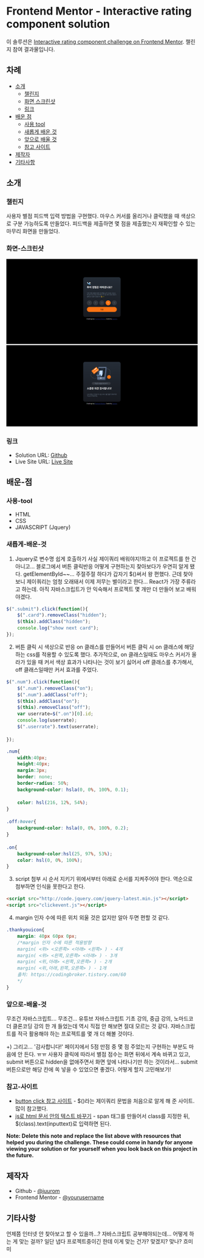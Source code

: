 # Frontend Mentor - Interactive rating component solution

이 솔루션은 [Interactive rating component challenge on Frontend Mentor](https://www.frontendmentor.io/challenges/interactive-rating-component-koxpeBUmI). 챌린지 참여 결과물입니다.

## 차례

- [소개](#소개)
  - [챌린지](#챌린지)
  - [화면 스크린샷](#화면-스크린샷)
  - [링크](#링크)
- [배운 점](#배운-점)
  - [사용 tool](#사용-tool)
  - [새롭게 배운 것](#새롭게-배운-것)
  - [앞으로 배울 것](#앞으로-배울-것)
  - [참고 사이트](#참고-사이트)
- [제작자](#제작자)
- [기타사항](#기타사항)

## 소개

### 챌린지

사용자 별점 피드백 입력 방법을 구현했다.
마우스 커서를 올리거나 클릭했을 때 색상으로 구분 가능하도록 만들었다.
피드백을 제출하면 몇 점을 제출했는지 재확인할 수 있는 마무리 화면을 만들었다.

### 화면-스크린샷

![](./ratings_screenshot.png)
![](./thankyou_screenshot.png)


### 링크

- Solution URL: [Github](https://github.com/juurom/Rating___frontendMentor)
- Live Site URL: [Live Site](이후추가)

## 배운-점

### 사용-tool

- HTML
- CSS
- JAVASCRIPT (Jquery)

### 새롭게-배운-것

1. Jquery로 변수명 쉽게 호출하기
사실 제이쿼리 배워야지!하고 이 프로젝트를 한 건 아니고... 블로그에서 버튼 클릭반응 어떻게 구현하는지 찾아보다가 우연히 알게 됐다.
getElementById~~... 주절주절 하다가 갑자기 $()써서 왕 편했다.
근데 찾아보니 제이쿼리는 엄청 오래돼서 이제 저무는 별이라고 한다...
React가 가장 주류라고 하는데. 아직 자바스크립트가 안 익숙해서 프로젝트 몇 개만 더 만들어 보고 배워야겠다.

```javascript
$(".submit").click(function(){
    $(".card").removeClass("hidden");
    $(this).addClass("hidden");
    console.log("show next card");
});
```

2. 버튼 클릭 시 색상으로 반응
on 클래스를 만들어서 버튼 클릭 시 on 클래스에 해당하는 css를 적용할 수 있도록 했다.
추가적으로, on 클래스일때도 마우스 커서가 올라가 있을 때 커서 색상 효과가 나타나는 것이 보기 싫어서
off 클래스를 추가해서, off 클래스일때만 커서 효과를 주었다.

```javascript
$(".num").click(function(){
    $(".num").removeClass("on");
    $(".num").addClass("off");
    $(this).addClass("on");
    $(this).removeClass("off");
    var userrate=$(".on")[0].id;
    console.log(userrate);
    $(".userrate").text(userrate);

});
```

```css
.num{
    width:40px;
    height:40px;
    margin:3px;
    border: none;
    border-radius: 50%;
    background-color: hsla(0, 0%, 100%, 0.1);

    color: hsl(216, 12%, 54%);
}

.off:hover{
    background-color: hsla(0, 0%, 100%, 0.2);
}

.on{
    background-color:hsl(25, 97%, 53%);
    color: hsl(0, 0%, 100%);
}
```

3. script 첨부 시 순서 지키기
위에서부터 아래로 순서를 지켜주어야 한다.
역순으로 첨부하면 인식을 못한다고 한다.
```html
<script src="http://code.jquery.com/jquery-latest.min.js"></script>
<script src="clickevent.js"></script>
```

4. margin 인자 수에 따른 위치
외울 것은 없지만 알아 두면 편할 것 같다.
```css
.thankyouicon{
    margin: 40px 60px 0px;
    /*margin 인자 수에 따른 적용방향
    margin( <위> <오른쪽> <아래> <왼쪽> ) - 4개
    margin( <위> <왼쪽,오른쪽> <아래> ) - 3개
    margin( <위,아래> <왼쪽,오른쪽> ) - 2개
    margin( <위,아래,왼쪽,오른쪽> ) - 1개
    출처: https://codingbroker.tistory.com/60
    */
}
```

### 앞으로-배울-것

무조건 자바스크립트... 무조건...
유튜브 자바스크립트 기초 강의, 중급 강의, 노마드코더 클론코딩 강의 한 개 들었는데
역시 직접 안 해보면 절대 모르는 것 같다.
자바스크립트를 적극 활용해야 하는 프로젝트를 몇 개 더 해볼 것이다.

+) 그리고... '감사합니다!' 페이지에서 5점 만점 중 몇 점 주었는지 구현하는 부분도 마음에 안 든다. ㅠㅠ 사용자 클릭에 따라서 별점 점수는 화면 뒤에서 계속 바뀌고 있고, submit 버튼으로 hidden을 없애주면서 화면 앞에 나타나기만 하는 것이라서... submit 버튼으로만 해당 칸에 쏙 넣을 수 있었으면 좋겠다. 어떻게 할지 고민해보기!

### 참고-사이트

- [button click 참고 사이트](https://orange056.tistory.com/29) - $()라는 제이쿼리 문법을 처음으로 알게 해 준 사이트. 많이 참고했다.
- [js로 html 문서 안의 텍스트 바꾸기](https://youngjinmo.github.io/2020/04/change-value-by-javascript/) - span 태그를 만들어서 class를 지정한 뒤, $(class).text(inputtext)로 입력하면 된다.

**Note: Delete this note and replace the list above with resources that helped you during the challenge. These could come in handy for anyone viewing your solution or for yourself when you look back on this project in the future.**

## 제작자

- Github - [@juurom](https://github.com/juurom/)
- Frontend Mentor - [@yourusername](https://www.frontendmentor.io/profile/juurom)

## 기타사항
언제쯤 인터넷 안 찾아보고 할 수 있을까...?
자바스크립트 공부해야되는데... 어떻게 하는 게 맞는 걸까?
일단 냅다 프로젝트중이긴 한데 이게 맞는 건가? 맞겠지? 맞나? 흐미미
